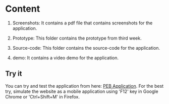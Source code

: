 # Content

1. Screenshots:
It contains a pdf file that contains screenshots for the application.

2. Prototype:
This folder contains the prototype from third week.

3. Source-code:
This folder contains the source-code for the application.

4. demo:
It contains a video demo for the application.

## Try it
You can try and test the application from here: [PEB Application](https://ped-app.herokuapp.com/).
For the best try, simulate the website as a mobile application using 'F12' key in Google Chrome or 'Ctrl+Shift+M' in Firefox.